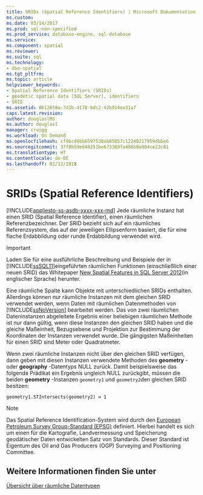 ```yaml
---
title: SRIDs (Spatial Reference Identifiers) | Microsoft Dokumentation
ms.custom: 
ms.date: 03/14/2017
ms.prod: sql-non-specified
ms.prod_service: database-engine, sql-database
ms.service: 
ms.component: spatial
ms.reviewer: 
ms.suite: sql
ms.technology:
- dbe-spatial
ms.tgt_pltfrm: 
ms.topic: article
helpviewer_keywords:
- Spatial Reference Identifiers (SRIDs)
- geodetic spatial data [SQL Server], identifiers
- SRID
ms.assetid: 0612658a-7d1b-4178-bdc2-42b914ea31a7
caps.latest.revision: 
author: douglaslMS
ms.author: douglasl
manager: craigg
ms.workload: On Demand
ms.openlocfilehash: cf9bcd6bb6597530ab85057c12240217959db5e6
ms.sourcegitcommit: 37f0b59e648251be673389fa486b0a984ce22c81
ms.translationtype: HT
ms.contentlocale: de-DE
ms.lasthandoff: 02/12/2018
---
```

# <a name="spatial-reference-identifiers-srids"></a>SRIDs (Spatial Reference Identifiers)
[!INCLUDE[appliesto-ss-asdb-xxxx-xxx-md](../../includes/appliesto-ss-asdb-xxxx-xxx-md.md)]
Jede räumliche Instanz hat einen SRID (Spatial Reference Identifier), einen räumlichen Referenzbezeichner. Der SRID bezieht sich auf ein räumliches Referenzsystem, das auf der jeweiligen Ellipsenform basiert, die für eine flache Erdabbildung oder runde Erdabbildung verwendet wird.  
  
> [!IMPORTANT]  
>  Laden Sie für eine ausführliche Beschreibung und Beispiele der in [!INCLUDE[ssSQL11](../../includes/sssql11-md.md)]eingeführten räumlichen Funktionen (einschließlich einer neuen SRID) das Whitepaper [New Spatial Features in SQL Server 2012](http://go.microsoft.com/fwlink/?LinkId=226407)(in englischer Sprache) herunter.  
  
 Eine räumliche Spalte kann Objekte mit unterschiedlichen SRIDs enthalten. Allerdings können nur räumliche Instanzen mit dem gleichen SRID verwendet werden, wenn Daten mit räumlichen Datenmethoden von [!INCLUDE[ssNoVersion](../../includes/ssnoversion-md.md)] bearbeitet werden. Das von zwei räumlichen Dateninstanzen abgeleitete Ergebnis einer beliebigen räumlichen Methode ist nur dann gültig, wenn diese Instanzen den gleichen SRID haben und die gleiche Maßeinheit, Bezugsebene und Projektion zur Bestimmung der Koordinaten der Instanzen verwendet wurde. Die gängigsten Maßeinheiten für einen SRID sind Meter oder Quadratmeter.  
  
 Wenn zwei räumliche Instanzen nicht über den gleichen SRID verfügen, dann geben mit diesen Instanzen verwendete Methoden des **geometry** - oder **geography** -Datentyps NULL zurück. Damit beispielsweise das folgende Prädikat ein Ergebnis ungleich NULL zurückgibt, müssen die beiden **geometry** -Instanzen `geometry1` und `geometry2`den gleichen SRID besitzen:  
  
 `geometry1.STIntersects(geometry2) = 1`  
  
> [!NOTE]  
>  Das Spatial Reference Identification-System wird durch den [European Petroleum Survey Group-Standard (EPSG)](http://go.microsoft.com/fwlink/?LinkId=99349) definiert. Hierbei handelt es sich um einen für die Kartografie, Landvermessung und Speicherung geodätischer Daten entwickelten Satz von Standards. Dieser Standard ist Eigentum des Oil and Gas Producers (OGP) Surveying and Positioning Committee.  
  
## <a name="see-also"></a>Weitere Informationen finden Sie unter  
 [Übersicht über räumliche Datentypen](../../relational-databases/spatial/spatial-data-types-overview.md)  
  
  
